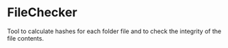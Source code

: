 # FileChecker

Tool to calculate hashes for each folder file and to check the integrity of the file contents.
